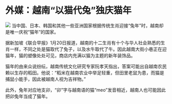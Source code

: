 # 外媒：越南“以猫代兔”独庆猫年

![](https://inews.gtimg.com/newsapp_bt/0/15622678754/1000)
当中国、日本、韩国和其他一些亚洲国家根据传统生肖迎接“兔年”时，越南却是唯一庆祝“猫年”的国家。

据新加坡《联合早报》1月20日报道，越南的十二生肖有十个与华人社会熟悉的生肖一样，不同之处是猫取代了兔子，以及水牛取代了牛。因此越南大街小巷正在迎猫年，猫的塑像处处可见，商店内充满以猫为主题的新年装饰品。

猫年的由来众说纷纭，越南传统文化研究专家阮孝天指出，答案可能出自越南农民赖以生存的稻田。他说：“稻米在越南农业中举足轻重，但田里老鼠为患，而猫是捕鼠小能手，因此被越南人视为吉祥物。”

此外，兔年对应地支卯，“卯”字与越南语的猫“meo”发音相近，越南人也可能因此把卯兔年当成了猫年。

